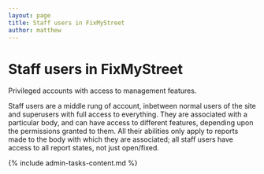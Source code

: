 ```yaml
---
layout: page
title: Staff users in FixMyStreet
author: matthew
---
```


# Staff users in FixMyStreet

<p class="lead">Privileged accounts with access to management features.</p>

Staff users are a middle rung of account, inbetween normal users of the site
and superusers with full access to everything. They are associated with a
particular body, and can have access to different features, depending upon the
permissions granted to them. All their abilities only apply to reports made
to the body with which they are associated; all staff users have access to all
report states, not just open/fixed.

{% include admin-tasks-content.md %}
